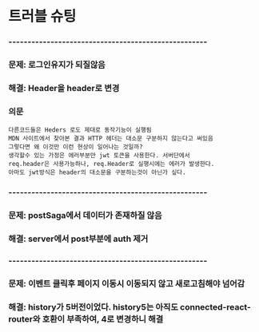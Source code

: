 # 트러블 슈팅

### ----------------------------------------------------

### 문제: 로그인유지가 되질않음

### 해결: Header을 header로 변경

### 의문

```
다른코드들은 Heders 로도 제대로 동작기능이 실행됨
MDN 사이트에서 찾아본 결과 HTTP 헤더는 대소문 구분하지 않는다고 써있음
그렇다면 왜 이것만 이런 현상이 일어나는 것일까?
생각할수 있는 가정은 에러부분만 jwt 토큰을 사용한다. 서버단에서
req.header은 사용가능하나, req.Header로 실행시에는 에러가 발생한다.
아마도 jwt방식은 header의 대소문을 구분하는것이 아닌가 싶다.
```

### ----------------------------------------------------

### 문제: postSaga에서 데이터가 존재하질 않음

### 해결: server에서 post부분에 auth 제거

### ----------------------------------------------------

### 문제: 이벤트 클릭후 페이지 이동시 이동되지 않고 새로고침해야 넘어감

### 해결: history가 5버전이었다. history5는 아직도 connected-react-router와 호환이 부족하여, 4로 변경하니 해결
